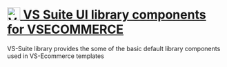 <h1 style="color:#620066;font-weight:bold">
 <a href="https://vsecommerce.com/">
  <img src="https://www.vsonlineservices.com/assets/images/logo/vs-logo-dark-l.webp" alt="VS Online Services" title="VS Online Services" align="top" height="30px" />
  <span>VS Suite UI library components for VSECOMMERCE</span>
 </a>
</h1>


VS-Suite library provides the some of the basic default library components used in VS-Ecommerce templates
